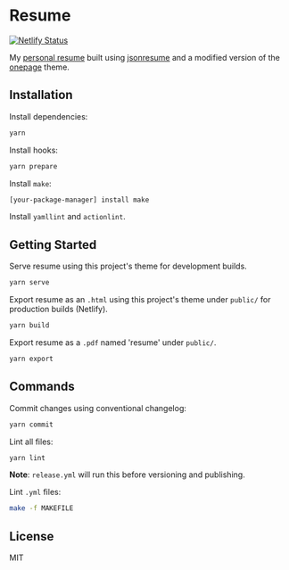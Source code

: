 # Resume

[![Netlify Status](https://api.netlify.com/api/v1/badges/074409fc-2758-4206-8095-6470521280b5/deploy-status)](https://app.netlify.com/sites/matthew-waldron-resume/deploys)

My [personal resume](https://matthew-waldron-resume.netlify.app) built using [jsonresume](https://jsonresume.org/) and a modified version of the [onepage](https://www.npmjs.com/package/jsonresume-theme-onepage) theme.

## Installation

Install dependencies:

```bash
yarn
```

Install hooks:

```bash
yarn prepare
```

Install `make`:

```bash
[your-package-manager] install make
```

Install `yamllint` and `actionlint`.

## Getting Started

Serve resume using this project's theme for development builds.

```bash
yarn serve
```

Export resume as an `.html` using this project's theme under `public/` for production builds (Netlify).

```bash
yarn build
```

Export resume as a `.pdf` named 'resume' under `public/`.

```bash
yarn export
```

## Commands

Commit changes using conventional changelog:

```bash
yarn commit
```

Lint all files:

```bash
yarn lint
```

**Note**: `release.yml` will run this before versioning and publishing.

Lint `.yml` files:

```bash
make -f MAKEFILE
```

## License

MIT
